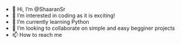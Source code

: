 - 👋 Hi, I’m @ShaaranSr
- 👀 I’m interested in coding as it is exciting!
- 🌱 I’m currently learning Python
- 💞️ I’m looking to collaborate on simple and easy begginer projects
- 📫 How to reach me 

<!---
ShaaranSr/ShaaranSr is a ✨ special ✨ repository because its `README.md` (this file) appears on your GitHub profile.
You can click the Preview link to take a look at your changes.
--->
